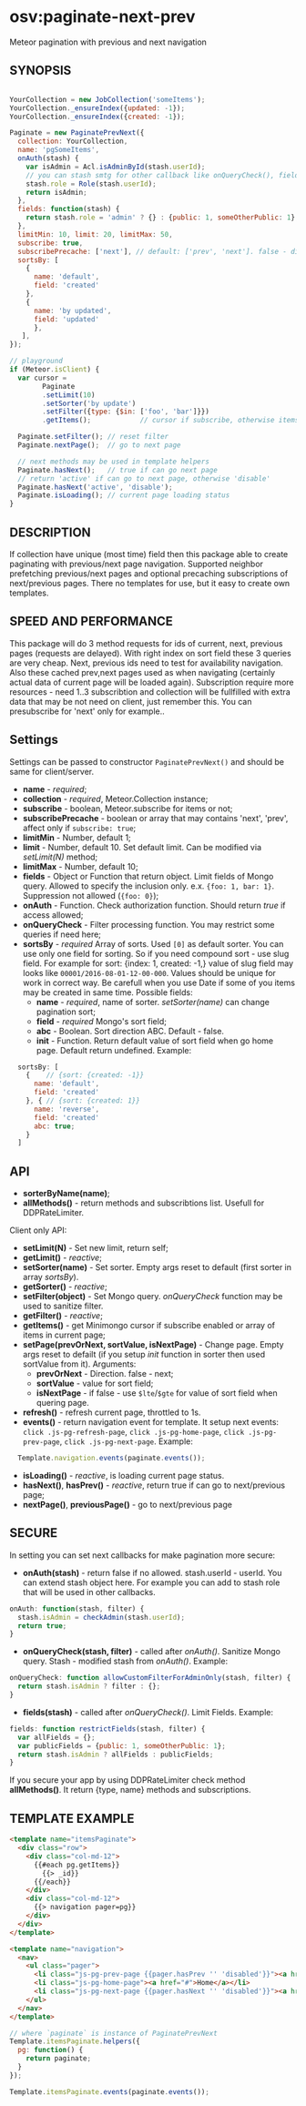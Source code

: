# osv:paginate-next-prev

Meteor pagination with previous and next navigation

## SYNOPSIS

```js

YourCollection = new JobCollection('someItems');
YourCollection._ensureIndex({updated: -1});
YourCollection._ensureIndex({created: -1});

Paginate = new PaginatePrevNext({
  collection: YourCollection,
  name: 'pgSomeItems',
  onAuth(stash) {
    var isAdmin = Acl.isAdminById(stash.userId);
    // you can stash smtg for other callback like onQueryCheck(), fields()
    stash.role = Role(stash.userId);
    return isAdmin;
  },
  fields: function(stash) {
    return stash.role = 'admin' ? {} : {public: 1, someOtherPublic: 1};
  },
  limitMin: 10, limit: 20, limitMax: 50,
  subscribe: true,
  subscribePrecache: ['next'], // default: ['prev', 'next']. false - disable
  sortsBy: [
    {
      name: 'default',
      field: 'created'
    },
    {
      name: 'by updated',
      field: 'updated'
      },
   ],
});

// playground
if (Meteor.isClient) {
  var cursor =
        Paginate
        .setLimit(10)
        .setSorter('by update')
        .setFilter({type: {$in: ['foo', 'bar']}})
        .getItems();            // cursor if subscribe, otherwise items

  Paginate.setFilter(); // reset filter
  Paginate.nextPage();  // go to next page

  // next methods may be used in template helpers
  Paginate.hasNext();   // true if can go next page
  // return 'active' if can go to next page, otherwise 'disable'
  Paginate.hasNext('active', 'disable');
  Paginate.isLoading(); // current page loading status
}
```

## DESCRIPTION

If collection have unique (most time) field then this package able to create paginating with previous/next page navigation.
Supported neighbor prefetching previous/next pages and optional precaching subscriptions of next/previous pages.
There no templates for use, but it easy to create own templates.

## SPEED AND PERFORMANCE

This package will do 3 method requests for ids of current, next, previous pages (requests are delayed).
With right index on sort field these 3 queries are very cheap.
Next, previous ids need to test for availability navigation.
Also these cached prev,next pages used as when navigating (certainly actual data of current page will be loaded again).
Subscription require more resources - need 1..3 subscribtion and collection will be fullfilled with extra data that may be not need on client, just remember this. You can presubscribe for 'next' only for example..

## Settings

Settings can be passed to constructor `PaginatePrevNext()` and should be same for client/server.

- **name** - *required*;
- **collection** - *required*, Meteor.Collection instance;
- **subscribe** - boolean, Meteor.subscribe for items or not;
- **subscribePrecache** - boolean or array that may contains 'next', 'prev', affect only if `subscribe: true`;
- **limitMin** - Number, default 1;
- **limit** - Number, default 10. Set default limit. Can be modified via *setLimit(N)* method;
- **limitMax** - Number, default 10;
- **fields** - Object or Function that return object. Limit fields of Mongo query.
Allowed to specify the inclusion only. e.x. `{foo: 1, bar: 1}`.
Suppression not allowed (`{foo: 0}`);
- **onAuth** - Function. Check authorization function. Should return *true* if access allowed;
- **onQueryCheck** - Filter processing function. You may restrict some queries if need here;
- **sortsBy** - *required* Array of sorts. Used `[0]` as default sorter.
You can use only one field for sorting.
So if you need compound sort - use slug field. For example for sort: {index: 1, created: -1,} value of slug field may looks like `00001/2016-08-01-12-00-000`.
Values should be unique for work in correct way. Be carefull when you use Date if some of you items may be created in same time.
Possible fields:
  - **name** - *required*, name of sorter. *setSorter(name)* can change pagination sort;
  - **field** - *required* Mongo's sort field;
  - **abc** - Boolean. Sort direction ABC. Default - false. 
  - **init** - Function. Return default value of sort field when go home page. Default return undefined.
Example:

```js
  sortsBy: [
    {    // {sort: {created: -1}}
      name: 'default',
      field: 'created'
    }, { // {sort: {created: 1}}
      name: 'reverse',
      field: 'created'
      abc: true;
    }
  ]
  ```

## API

- **sorterByName(name)**;
- **allMethods()** - return methods and subscribtions list. Usefull for DDPRateLimiter.

Client only API:

- **setLimit(N)** - Set new limit, return self;
- **getLimit()** - *reactive*;
- **setSorter(name)** - Set sorter. Empty args reset to default (first sorter in array *sortsBy*).
- **getSorter()** - *reactive*;
- **setFilter(object)** - Set Mongo query. *onQueryCheck* function may be used to sanitize filter.
- **getFilter()** - *reactive*;
- **getItems()** - get Minimongo cursor if subscribe enabled or array of items in current page;
- **setPage(prevOrNext, sortValue, isNextPage)** - Change page. Empty args reset to defailt (if you setup *init* function in sorter then used sortValue from it). Arguments:
  - **prevOrNext** - Direction. false - next;
  - **sortValue** - value for sort field;
  - **isNextPage** - if false - use `$lte`/`$gte` for value of sort field when quering page.
- **refresh()** - refresh current page, throttled to 1s.
- **events()** - return navigation event for template. It setup next events: `click .js-pg-refresh-page`, `click .js-pg-home-page`, `click .js-pg-prev-page`, `click .js-pg-next-page`. Example:
```js
  Template.navigation.events(paginate.events());
  ```
- **isLoading()** - *reactive*, is loading current page status.
- **hasNext()**, **hasPrev()** - *reactive*, return true if can go to next/previous page;
- **nextPage()**, **previousPage()** - go to next/previous page

## SECURE

In setting you can set next callbacks for make pagination more secure:

- **onAuth(stash)**  - return false if no allowed. stash.userId - userId. You can extend stash object here. For example you can add to stash role that will be used in other callbacks.
```js
onAuth: function(stash, filter) {
  stash.isAdmin = checkAdmin(stash.userId);
  return true;
}
```

- **onQueryCheck(stash, filter)** - called after *onAuth()*. Sanitize Mongo query. Stash - modified stash from *onAuth()*. Example:
```js
onQueryCheck: function allowCustomFilterForAdminOnly(stash, filter) {
  return stash.isAdmin ? filter : {};
}
```

- **fields(stash)** - called after *onQueryCheck()*. Limit Fields. Example:
```js
fields: function restrictFields(stash, filter) {
  var allFields = {};
  var publicFields = {public: 1, someOtherPublic: 1};
  return stash.isAdmin ? allFields : publicFields;
}
```

If you secure your app by using DDPRateLimiter check method **allMethods()**. It return {type, name} methods and subscriptions.

## TEMPLATE EXAMPLE

```html
<template name="itemsPaginate">
  <div class="row">
    <div class="col-md-12">
      {{#each pg.getItems}}
        {{> _id}}
      {{/each}}
    </div>
    <div class="col-md-12">
      {{> navigation pager=pg}}
    </div>
  </div>
</template>

<template name="navigation">
  <nav>
    <ul class="pager">
      <li class="js-pg-prev-page {{pager.hasPrev '' 'disabled'}}"><a href="#">Previous</a></li>
      <li class="js-pg-home-page"><a href="#">Home</a></li>
      <li class="js-pg-next-page {{pager.hasNext '' 'disabled'}}"><a href="#">Next</a></li>
    </ul>
  </nav>
</template>
```

```js
// where `paginate` is instance of PaginatePrevNext
Template.itemsPaginate.helpers({
  pg: function() {
    return paginate;
  }  
});

Template.itemsPaginate.events(paginate.events());
```
